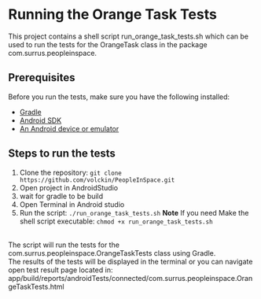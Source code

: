 # Running the Orange Task Tests

This project contains a shell script run_orange_task_tests.sh which can be used to run the tests for the OrangeTask class in the package com.surrus.peopleinspace.

## Prerequisites

Before you run the tests, make sure you have the following installed:

* [Gradle](https://gradle.org/install/)
* [Android SDK](https://developer.android.com/studio)
* [An Android device or emulator](https://developer.android.com/studio/run/emulator)

## Steps to run the tests

1. Clone the repository: `git clone https://github.com/volckin/PeopleInSpace.git`
2. Open project in AndroidStudio
3. wait for gradle to be build
4. Open Terminal in Android studio
5. Run the script: `./run_orange_task_tests.sh`
**Note** If you need Make the shell script executable: `chmod +x run_orange_task_tests.sh`
</br>
The script will run the tests for the com.surrus.peopleinspace.OrangeTaskTests class using Gradle.
</br>
The results of the tests will be displayed in the terminal or you can navigate open test result page located in: app/build/reports/androidTests/connected/com.surrus.peopleinspace.OrangeTaskTests.html

